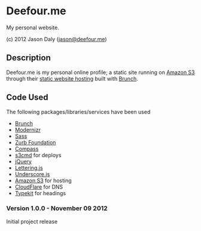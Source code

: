 # Deefour.me

My personal website.

(c) 2012 Jason Daly (jason@deefour.me)

## Description

Deefour.me is my personal online profile; a static site running on [Amazon S3](http://aws.amazon.com/s3/) through their [static website hosting](http://docs.amazonwebservices.com/AmazonS3/latest/dev/WebsiteHosting.html) built with [Brunch](http://brunch.io/).

## Code Used

The following packages/libraries/services have been used

  - [Brunch](http://brunch.io/)
  - [Modernizr](http://modernizr.com/)
  - [Sass](http://sass-lang.com/)
  - [Zurb Foundation](http://foundation.zurb.com/)
  - [Compass](http://compass-style.org/)
  - [s3cmd](http://s3tools.org/s3cmd) for deploys
  - [jQuery](http://jquery.com/)
  - [Lettering.js](https://github.com/deefour/lettering.js)
  - [Underscore.js](http://underscorejs.org/)
  - [Amazon S3](http://aws.amazon.com/s3/) for hosting
  - [CloudFlare](https://cloudflare.com) for DNS
  - [Typekit](https://typekit.com) for headings

### Version 1.0.0 - November 09 2012

Initial project release
